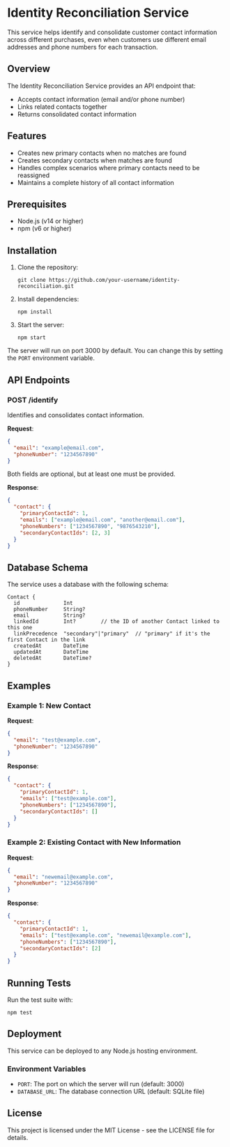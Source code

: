# Identity Reconciliation Service

This service helps identify and consolidate customer contact information across different purchases, even when customers use different email addresses and phone numbers for each transaction.

## Overview

The Identity Reconciliation Service provides an API endpoint that:

- Accepts contact information (email and/or phone number)
- Links related contacts together
- Returns consolidated contact information

## Features

- Creates new primary contacts when no matches are found
- Creates secondary contacts when matches are found
- Handles complex scenarios where primary contacts need to be reassigned
- Maintains a complete history of all contact information

## Prerequisites

- Node.js (v14 or higher)
- npm (v6 or higher)

## Installation

1. Clone the repository:

   ```
   git clone https://github.com/your-username/identity-reconciliation.git
   ```

2. Install dependencies:

   ```
   npm install
   ```

3. Start the server:
   ```
   npm start
   ```

The server will run on port 3000 by default. You can change this by setting the `PORT` environment variable.

## API Endpoints

### POST /identify

Identifies and consolidates contact information.

**Request**:

```json
{
  "email": "example@email.com",
  "phoneNumber": "1234567890"
}
```

Both fields are optional, but at least one must be provided.

**Response**:

```json
{
  "contact": {
    "primaryContactId": 1,
    "emails": ["example@email.com", "another@email.com"],
    "phoneNumbers": ["1234567890", "9876543210"],
    "secondaryContactIds": [2, 3]
  }
}
```

## Database Schema

The service uses a database with the following schema:

```
Contact {
  id              Int
  phoneNumber     String?
  email           String?
  linkedId        Int?        // the ID of another Contact linked to this one
  linkPrecedence  "secondary"|"primary"  // "primary" if it's the first Contact in the link
  createdAt       DateTime
  updatedAt       DateTime
  deletedAt       DateTime?
}
```

## Examples

### Example 1: New Contact

**Request**:

```json
{
  "email": "test@example.com",
  "phoneNumber": "1234567890"
}
```

**Response**:

```json
{
  "contact": {
    "primaryContactId": 1,
    "emails": ["test@example.com"],
    "phoneNumbers": ["1234567890"],
    "secondaryContactIds": []
  }
}
```

### Example 2: Existing Contact with New Information

**Request**:

```json
{
  "email": "newemail@example.com",
  "phoneNumber": "1234567890"
}
```

**Response**:

```json
{
  "contact": {
    "primaryContactId": 1,
    "emails": ["test@example.com", "newemail@example.com"],
    "phoneNumbers": ["1234567890"],
    "secondaryContactIds": [2]
  }
}
```

## Running Tests

Run the test suite with:

```
npm test
```

## Deployment

This service can be deployed to any Node.js hosting environment.

### Environment Variables

- `PORT`: The port on which the server will run (default: 3000)
- `DATABASE_URL`: The database connection URL (default: SQLite file)

## License

This project is licensed under the MIT License - see the LICENSE file for details.
